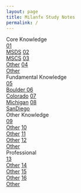 ```yaml
---
layout: page
title: Milanfx Study Notes
permalink: /
---
```


<div class="row">
  <div class="btn text">
    <div class="btn name">Core Knowledge</div>
    <div class="row" style="grid-template-columns: 1fr 1fr 1fr 1fr;">
      <a href="/01-MSDS/"     class="btn box2">01<br>MSDS</a>
      <a href="/02-MSCS/"     class="btn box3">02<br>MSCS</a>
      <a href="/#/"           class="btn box4">03<br>Other</a>
      <a href="/#/"           class="btn box5">04<br>Other</a>
    </div>
  </div>
</div>

<div class="row">
  <div class="btn text">
    <div class="btn name">Fundamental Knowledge</div>
    <div class="row" style="grid-template-columns: 1fr 1fr 1fr 1fr;">
      <a href="/05-Boulder/"  class="btn box2">05<br>Boulder </a>
      <a href="/06-Colorado/" class="btn box3">06<br>Colorado</a>
      <a href="/07-Michigan/" class="btn box4">07<br>Michigan</a>
      <a href="/08-SanDiego/" class="btn box5">08<br>SanDiego</a>
    </div>
  </div>
</div>

<div class="row">
  <div class="btn text">
    <div class="btn name">Other Knowledge</div>
    <div class="row" style="grid-template-columns: 1fr 1fr 1fr 1fr;">
      <a href="/#/"           class="btn box2">09<br>Other</a>
      <a href="/#/"           class="btn box3">10<br>Other</a>
      <a href="/#/"           class="btn box4">11<br>Other</a>
      <a href="/#/"           class="btn box5">12<br>Other</a>
    </div>
  </div>
</div>

<div class="row">
  <div class="btn text">
    <div class="btn name">Professional</div>
    <div class="row" style="grid-template-columns: 1fr 1fr 1fr 1fr;">
      <a href="/#/"           class="btn box2">13<br>Other</a>
      <a href="/#/"           class="btn box3">14<br>Other</a>
      <a href="/#/"           class="btn box4">15<br>Other</a>
      <a href="/#/"           class="btn box5">16<br>Other</a>
    </div>
  </div>
</div>

<br><br><br><br><br><br><br><br><br><br><br><br>
<br><br><br><br><br><br><br><br><br><br><br><br>